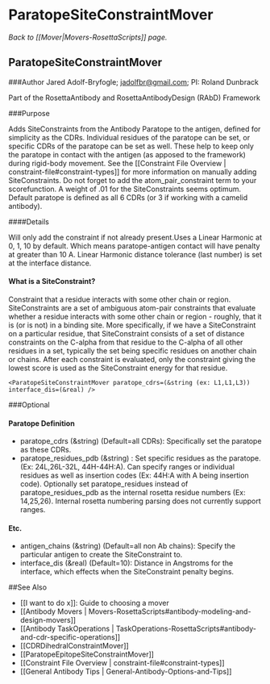 # ParatopeSiteConstraintMover
*Back to [[Mover|Movers-RosettaScripts]] page.*
## ParatopeSiteConstraintMover

###Author
Jared Adolf-Bryfogle; jadolfbr@gmail.com; 
PI: Roland Dunbrack

Part of the RosettaAntibody and RosettaAntibodyDesign (RAbD) Framework

###Purpose

Adds SiteConstraints from the Antibody Paratope to the antigen, defined for simplicity as the CDRs. Individual residues of the paratope can be set, or specific CDRs of the paratope can be set as well. These help to keep only the paratope in contact with the antigen (as apposed to the framework) during rigid-body movement. See the [[Constraint File Overview | constraint-file#constraint-types]] for more information on manually adding SiteConstraints.  Do not forget to add the atom_pair_constraint term to your scorefunction. A weight of .01 for the SiteConstraints seems optimum. Default paratope is defined as all 6 CDRs (or 3 if working with a camelid antibody).  

####Details

Will only add the constraint if not already present.Uses a Linear Harmonic at 0, 1, 10 by default.  Which means paratope-antigen contact will have penalty at greater than 10 A. Linear Harmonic distance tolerance (last number) is set at the interface distance.

#### What is a SiteConstraint?

Constraint that a residue interacts with some other chain or region. SiteConstraints are a set of ambiguous atom-pair constraints that evaluate whether a residue interacts with some other chain or region - roughly, that it is (or is not) in a binding site. More specifically, if we have a SiteConstraint on a particular residue, that SiteConstraint consists of a set of distance constraints on the C-alpha from that residue to the C-alpha of all other residues in a set, typically the set being specific residues on another chain or chains. After each constraint is evaluated, only the constraint giving the lowest score is used as the SiteConstraint energy for that residue.

```
<ParatopeSiteConstraintMover paratope_cdrs=(&string (ex: L1,L1,L3)) interface_dis=(&real) />
```

###Optional

#### Paratope Definition

-   paratope_cdrs (&string) (Default=all CDRs): Specifically set the paratope as these CDRs.
-   paratope_residues_pdb (&string) : Set specific residues as the paratope.  (Ex: 24L,26L-32L, 44H-44H:A).  Can specify ranges or individual residues as well as insertion codes (Ex: 44H:A with A being insertion code).  Optionally set paratope_residues instead of paratope_residues_pdb as the internal rosetta residue numbers (Ex: 14,25,26).  Internal rosetta numbering parsing does not currently support ranges.

#### Etc.

-   antigen_chains (&string) (Default=all non Ab chains): Specify the particular antigen to create the SiteConstraint to.  
-   interface_dis (&real) (Default=10): Distance in Angstroms for the interface, which effects when the SiteConstraint penalty begins. 


##See Also

* [[I want to do x]]: Guide to choosing a mover
* [[Antibody Movers | Movers-RosettaScripts#antibody-modeling-and-design-movers]]
* [[Antibody TaskOperations | TaskOperations-RosettaScripts#antibody-and-cdr-specific-operations]]
* [[CDRDihedralConstraintMover]]
* [[ParatopeEpitopeSiteConstraintMover]]
* [[Constraint File Overview | constraint-file#constraint-types]]
* [[General Antibody Tips | General-Antibody-Options-and-Tips]]